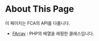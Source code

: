 # About This Page
이 페이지는 FCA의 API를 다룹니다.

- [FArray](https://github.com/freetercoder/fca/blob/main/docs/api_reference/ko/farray.md) : PHP의 배열을 래핑한 클래스입니다.

